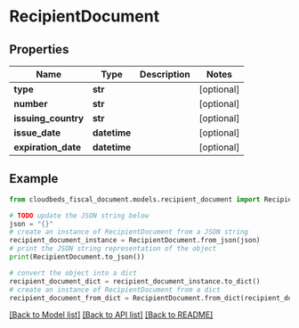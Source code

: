 # RecipientDocument


## Properties

Name | Type | Description | Notes
------------ | ------------- | ------------- | -------------
**type** | **str** |  | [optional] 
**number** | **str** |  | [optional] 
**issuing_country** | **str** |  | [optional] 
**issue_date** | **datetime** |  | [optional] 
**expiration_date** | **datetime** |  | [optional] 

## Example

```python
from cloudbeds_fiscal_document.models.recipient_document import RecipientDocument

# TODO update the JSON string below
json = "{}"
# create an instance of RecipientDocument from a JSON string
recipient_document_instance = RecipientDocument.from_json(json)
# print the JSON string representation of the object
print(RecipientDocument.to_json())

# convert the object into a dict
recipient_document_dict = recipient_document_instance.to_dict()
# create an instance of RecipientDocument from a dict
recipient_document_from_dict = RecipientDocument.from_dict(recipient_document_dict)
```
[[Back to Model list]](../README.md#documentation-for-models) [[Back to API list]](../README.md#documentation-for-api-endpoints) [[Back to README]](../README.md)



